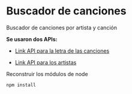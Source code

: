 # Buscador de canciones

Buscador de canciones por artista y canción

**Se usaron dos APIs:**

-  [Link API para la letra de las canciones](https://api.lyrics.ovh/v1/green+day/21+guns)

-  [Link API para los artistas](https://www.theaudiodb.com/api/v1/json/2/search.php?s=green+day)

Reconstruir los módulos de node

```
npm install
```
